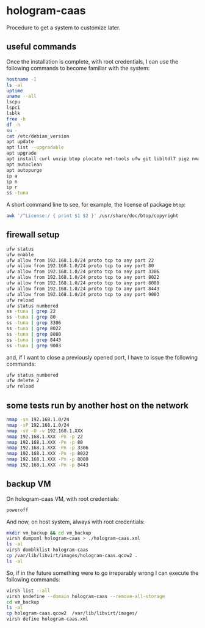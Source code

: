 # hologram-caas

Procedure to get a system to customize later.

## useful commands

Once the installation is complete, with root credentials, I can use the following commands to become familiar with the system:

```bash
hostname -I
ls -al
uptime
uname --all
lscpu
lspci
lsblk
free -h
df -h
su -
cat /etc/debian_version
apt update
apt list --upgradable
apt upgrade
apt install curl unzip btop plocate net-tools ufw git libltdl7 pigz nmap ncat
apt autoclean
apt autopurge
ip a
ip n
ip r
ss -tuna
```

A short command line to see, for example, the license of package `btop`:

```bash
awk '/^License:/ { print $1 $2 }' /usr/share/doc/btop/copyright
```

## firewall setup

```bash
ufw status
ufw enable
ufw allow from 192.168.1.0/24 proto tcp to any port 22
ufw allow from 192.168.1.0/24 proto tcp to any port 80
ufw allow from 192.168.1.0/24 proto tcp to any port 3306
ufw allow from 192.168.1.0/24 proto tcp to any port 8022
ufw allow from 192.168.1.0/24 proto tcp to any port 8080
ufw allow from 192.168.1.0/24 proto tcp to any port 8443
ufw allow from 192.168.1.0/24 proto tcp to any port 9003
ufw reload
ufw status numbered
ss -tuna | grep 22
ss -tuna | grep 80
ss -tuna | grep 3306
ss -tuna | grep 8022
ss -tuna | grep 8080
ss -tuna | grep 8443
ss -tuna | grep 9003
```

and, if I want to close a previously opened port, I have to issue the following commands:

```bash
ufw status numbered
ufw delete 2
ufw reload
```

## some tests run by another host on the network

```bash
nmap -sn 192.168.1.0/24
nmap -sP 192.168.1.0/24
nmap -sV -O -v 192.168.1.XXX
nmap 192.168.1.XXX -Pn -p 22
nmap 192.168.1.XXX -Pn -p 80
nmap 192.168.1.XXX -Pn -p 3306
nmap 192.168.1.XXX -Pn -p 8022
nmap 192.168.1.XXX -Pn -p 8080
nmap 192.168.1.XXX -Pn -p 8443
```

## backup VM

On hologram-caas VM, with root credentials:

```bash
poweroff
```

And now, on host system, always with root credentials:

```bash
mkdir vm_backup && cd vm_backup
virsh dumpxml hologram-caas > ./hologram-caas.xml
ls -al
virsh domblklist hologram-caas
cp /var/lib/libvirt/images/hologram-caas.qcow2 .
ls -al
```

So, if in the future something were to go irreparably wrong I can execute the following commands:

```bash
virsh list --all
virsh undefine --domain hologram-caas --remove-all-storage
cd vm_backup
ls -al
cp hologram-caas.qcow2  /var/lib/libvirt/images/
virsh define hologram-caas.xml
```
